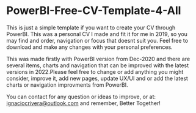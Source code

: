 # PowerBI-Free-CV-Template-4-All

This is just a simple template if you want to create your CV through PowerBI. This was a personal CV I made and fit it for me in 2019, so you may find and order, navigation or focus that doesnt suit you. Feel free to download and make any changes with your personal preferences.

This was made firstly with PowerBI version from Dec-2020 and there are several items, charts and navigation that can be improved with the latest versions in 2022.Please feel free to change or add anything you might consider, improve it, add new pages, update UX/UI and or add the latest charts or navigation improvments from PowerBI.


You can contact for any question or ideas to improve, or at: ignaciocrivera@outlook.com and remember, Better Together!
